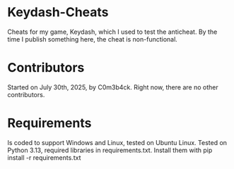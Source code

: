 # Keydash-Cheats
Cheats for my game, Keydash, which I used to test the anticheat. By the time I publish something here, the cheat is non-functional.
# Contributors
Started on July 30th, 2025, by C0m3b4ck. Right now, there are no other contributors.
# Requirements
Is coded to support Windows and Linux, tested on Ubuntu Linux. Tested on Python 3.13, required libraries in requirements.txt.
Install them with pip install -r requirements.txt
